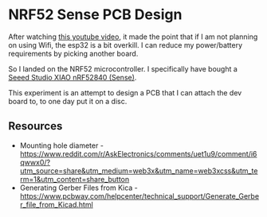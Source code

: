 # NRF52 Sense PCB Design

After watching [this youtube video](https://www.youtube.com/watch?v=2vHB8AUQKWM), it made the point that if I am not planning on using Wifi, the esp32 is a bit overkill. I can reduce my power/battery requirements by picking another board.

So I landed on the NRF52 microcontroller. I specifically have bought a [Seeed Studio XIAO nRF52840 (Sense)](https://wiki.seeedstudio.com/XIAO_BLE/).

This experiment is an attempt to design a PCB that I can attach the dev board to, to one day put it on a disc.

## Resources

* Mounting hole diameter - https://www.reddit.com/r/AskElectronics/comments/uet1u9/comment/i6qwwx0/?utm_source=share&utm_medium=web3x&utm_name=web3xcss&utm_term=1&utm_content=share_button
* Generating Gerber Files from Kica - https://www.pcbway.com/helpcenter/technical_support/Generate_Gerber_file_from_Kicad.html